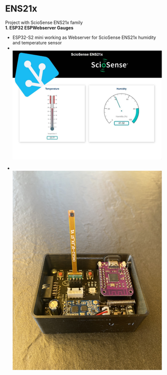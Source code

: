 # ENS21x
Project with ScioSense ENS21x family<br>
**1. ESP32 ESPWebserver Gauges**
- ESP32-S2 mini working as Webserver for ScioSense ENS21x humidity and temperature sensor
- <br><img src="./pic/GUI_w_HASS.jpg"  width="600 "><br><br>
- <br><img src="./pic/IMG_2106.jpg"  width="600 "><br><br>
